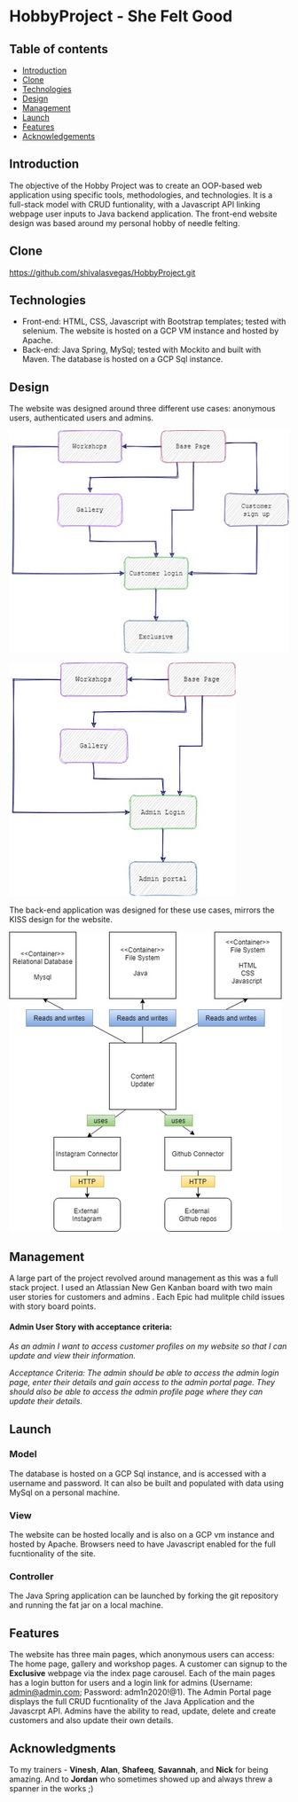# HobbyProject - She Felt Good

## Table of contents
* [Introduction](#introduction)
* [Clone](#clone)
* [Technologies](#technologies)
* [Design](#design)
* [Management](#managemnt)
* [Launch](#launch)
* [Features](#features)
* [Acknowledgements](#acknowledgements)

## Introduction
The objective of the Hobby Project was to create an OOP-based web application using specific tools, methodologies, and technologies.  It is a full-stack model with CRUD funtionality, with a Javascript API linking webpage user inputs to Java backend application.  The front-end website design was based around my personal hobby of needle felting.

## Clone

https://github.com/shivalasvegas/HobbyProject.git

## Technologies

* Front-end: HTML, CSS, Javascript with Bootstrap templates; tested with selenium.  The website is hosted on a GCP VM instance and hosted by Apache.
* Back-end: Java Spring, MySql; tested with Mockito and built with Maven.  The database is hosted on a GCP Sql instance.  

## Design
The website was designed around three different use cases:  anonymous users, authenticated users and admins.

![Website Design - customers](/readmeImages/websiteDesign1.jpg)

![Website Design - admins](/readmeImages/websiteDesign3.jpg)

The back-end application was designed for these use cases, mirrors the KISS design for the website.

![Components](/readmeImages/components.jpg)

## Management

A large part of the project revolved around management as this was a full stack project.  I used an Atlassian New Gen Kanban board with two main user stories for customers and admins .  Each Epic had mulitple child issues with story board points.

#### Admin User Story with acceptance criteria:
*As an admin I want to access  customer profiles on my website so that I can update and view their information.*

*Acceptance Criteria: The admin should be able to access the admin login page, enter their details and gain access to the admin portal page.  They should also be able to access the admin profile page where they can update their details.*

## Launch
 
### Model

The database is hosted on a GCP Sql instance, and is accessed with a username and password.  It can also be built and populated with data using MySql on a personal machine.

### View 

The website can be hosted locally and is also on a GCP vm instance and hosted by Apache. Browsers need to have Javascript enabled for the full fucntionality of the site.   

### Controller

The Java Spring application can be launched by forking the git repository and running the fat jar on a local machine.  

## Features
The website has three main pages, which anonymous users can access: The home page, gallery and workshop pages. A customer can signup to the **Exclusive** webpage via the index page carousel.  Each of the main pages has a login button for users and a login link for admins (Username: admin@admin.com; Password: adm1n2020!@1).  The Admin Portal page displays the full CRUD fucntionality of the Java Application and the Javascrpt API.  Admins have the ability to read, update, delete and create customers and also update their own details.

## Acknowledgments

To my trainers - **Vinesh**, **Alan**, **Shafeeq**, **Savannah**, and **Nick** for being amazing.  And to **Jordan** who sometimes showed up and always threw a spanner in the works ;)
